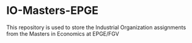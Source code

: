 # IO-Masters-EPGE
This repository is used to store the Industrial Organization assignments from the Masters in Economics at EPGE/FGV
